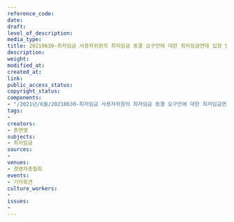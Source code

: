 ```yaml
---
reference_code: 
date: 
draft: 
level_of_description: 
media_type: 
title: 20210630-최저임금 사용자위원의 최저임금 동결 요구안에 대한 최저임금연대 입장 발표 기자회견
description: 
weight: 
modified_at: 
created_at: 
link: 
public_access_status: 
copyright_status: 
components:
- "/2021년/6월/20210630-최저임금 사용자위원의 최저임금 동결 요구안에 대한 최저임금연대 입장 발표 기자회견/403610_59180_3240.jpg"
tags:
- 
creators:
- 총연맹
subjects:
- 최저임금
sources:
- 
venues:
- 경영자총협회
events:
- 기자회견
culture_workers:
- 
issues:
- 
---
```

